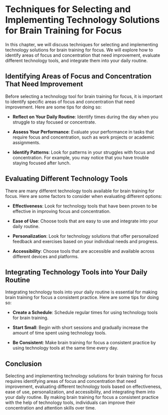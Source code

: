 # Techniques for Selecting and Implementing Technology Solutions for Brain Training for Focus

In this chapter, we will discuss techniques for selecting and implementing technology solutions for brain training for focus. We will explore how to identify areas of focus and concentration that need improvement, evaluate different technology tools, and integrate them into your daily routine.

Identifying Areas of Focus and Concentration That Need Improvement
------------------------------------------------------------------

Before selecting a technology tool for brain training for focus, it is important to identify specific areas of focus and concentration that need improvement. Here are some tips for doing so:

* **Reflect on Your Daily Routine**: Identify times during the day when you struggle to stay focused or concentrate.

* **Assess Your Performance**: Evaluate your performance in tasks that require focus and concentration, such as work projects or academic assignments.

* **Identify Patterns**: Look for patterns in your struggles with focus and concentration. For example, you may notice that you have trouble staying focused after lunch.

Evaluating Different Technology Tools
-------------------------------------

There are many different technology tools available for brain training for focus. Here are some factors to consider when evaluating different options:

* **Effectiveness**: Look for technology tools that have been proven to be effective in improving focus and concentration.

* **Ease of Use**: Choose tools that are easy to use and integrate into your daily routine.

* **Personalization**: Look for technology solutions that offer personalized feedback and exercises based on your individual needs and progress.

* **Accessibility**: Choose tools that are accessible and available across different devices and platforms.

Integrating Technology Tools into Your Daily Routine
----------------------------------------------------

Integrating technology tools into your daily routine is essential for making brain training for focus a consistent practice. Here are some tips for doing so:

* **Create a Schedule**: Schedule regular times for using technology tools for brain training.

* **Start Small**: Begin with short sessions and gradually increase the amount of time spent using technology tools.

* **Be Consistent**: Make brain training for focus a consistent practice by using technology tools at the same time every day.

Conclusion
----------

Selecting and implementing technology solutions for brain training for focus requires identifying areas of focus and concentration that need improvement, evaluating different technology tools based on effectiveness, ease of use, personalization, and accessibility, and integrating them into your daily routine. By making brain training for focus a consistent practice with the help of technology tools, individuals can improve their concentration and attention skills over time.
